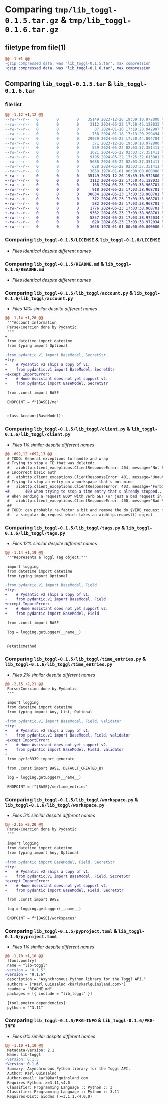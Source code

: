 # Comparing `tmp/lib_toggl-0.1.5.tar.gz` & `tmp/lib_toggl-0.1.6.tar.gz`

## filetype from file(1)

```diff
@@ -1 +1 @@
-gzip compressed data, was "lib_toggl-0.1.5.tar", max compression
+gzip compressed data, was "lib_toggl-0.1.6.tar", max compression
```

## Comparing `lib_toggl-0.1.5.tar` & `lib_toggl-0.1.6.tar`

### file list

```diff
@@ -1,12 +1,12 @@
--rw-r--r--   0        0        0    35149 2023-12-26 19:39:10.972800 lib_toggl-0.1.5/LICENSE
--rw-r--r--   0        0        0     3112 2024-05-22 17:50:45.128033 lib_toggl-0.1.5/README.md
--rw-r--r--   0        0        0       87 2024-01-18 17:19:23.942907 lib_toggl-0.1.5/lib_toggl/__init__.py
--rw-r--r--   0        0        0      758 2024-01-18 17:13:20.299494 lib_toggl-0.1.5/lib_toggl/account.py
--rw-r--r--   0        0        0    29959 2024-05-22 17:50:44.804704 lib_toggl-0.1.5/lib_toggl/client.py
--rw-r--r--   0        0        0      371 2023-12-26 19:39:10.972800 lib_toggl-0.1.5/lib_toggl/const.py
--rw-r--r--   0        0        0      559 2024-05-22 02:03:37.351411 lib_toggl-0.1.5/lib_toggl/organization.py
--rw-r--r--   0        0        0     1621 2024-05-22 02:03:37.351411 lib_toggl-0.1.5/lib_toggl/tags.py
--rw-r--r--   0        0        0     9195 2024-05-22 17:25:32.613801 lib_toggl-0.1.5/lib_toggl/time_entries.py
--rw-r--r--   0        0        0     5688 2024-05-22 02:03:37.351411 lib_toggl-0.1.5/lib_toggl/workspace.py
--rw-r--r--   0        0        0      628 2024-05-22 02:03:37.351411 lib_toggl-0.1.5/pyproject.toml
--rw-r--r--   0        0        0     3658 1970-01-01 00:00:00.000000 lib_toggl-0.1.5/PKG-INFO
+-rw-r--r--   0        0        0    35149 2023-12-26 19:39:10.972800 lib_toggl-0.1.6/LICENSE
+-rw-r--r--   0        0        0     3112 2024-05-22 17:50:45.128033 lib_toggl-0.1.6/README.md
+-rw-r--r--   0        0        0      168 2024-05-23 17:03:38.968701 lib_toggl-0.1.6/lib_toggl/__init__.py
+-rw-r--r--   0        0        0      918 2024-05-23 17:03:38.968701 lib_toggl-0.1.6/lib_toggl/account.py
+-rw-r--r--   0        0        0    30034 2024-05-23 17:03:38.968701 lib_toggl-0.1.6/lib_toggl/client.py
+-rw-r--r--   0        0        0      372 2024-05-23 17:03:38.968701 lib_toggl-0.1.6/lib_toggl/const.py
+-rw-r--r--   0        0        0      582 2024-05-23 17:03:38.968701 lib_toggl-0.1.6/lib_toggl/organization.py
+-rw-r--r--   0        0        0     1776 2024-05-23 17:03:38.968701 lib_toggl-0.1.6/lib_toggl/tags.py
+-rw-r--r--   0        0        0     9362 2024-05-23 17:03:38.968701 lib_toggl-0.1.6/lib_toggl/time_entries.py
+-rw-r--r--   0        0        0     5857 2024-05-23 17:03:38.972034 lib_toggl-0.1.6/lib_toggl/workspace.py
+-rw-r--r--   0        0        0      628 2024-05-23 17:03:38.972034 lib_toggl-0.1.6/pyproject.toml
+-rw-r--r--   0        0        0     3658 1970-01-01 00:00:00.000000 lib_toggl-0.1.6/PKG-INFO
```

### Comparing `lib_toggl-0.1.5/LICENSE` & `lib_toggl-0.1.6/LICENSE`

 * *Files identical despite different names*

### Comparing `lib_toggl-0.1.5/README.md` & `lib_toggl-0.1.6/README.md`

 * *Files identical despite different names*

### Comparing `lib_toggl-0.1.5/lib_toggl/account.py` & `lib_toggl-0.1.6/lib_toggl/account.py`

 * *Files 14% similar despite different names*

```diff
@@ -1,14 +1,20 @@
 """Account Information
 Parse/Coercion done by Pydantic
 """
+
 from datetime import datetime
 from typing import Optional
 
-from pydantic.v1 import BaseModel, SecretStr
+try:
+    # Pydantic v2 ships a copy of v1.
+    from pydantic.v1 import BaseModel, SecretStr
+except ImportError:
+    # Home Assistant does not yet support v2.
+    from pydantic import BaseModel, SecretStr
 
 from .const import BASE
 
 ENDPOINT = f"{BASE}/me"
 
 
 class Account(BaseModel):
```

### Comparing `lib_toggl-0.1.5/lib_toggl/client.py` & `lib_toggl-0.1.6/lib_toggl/client.py`

 * *Files 1% similar despite different names*

```diff
@@ -692,12 +692,13 @@
 # TODO: General exceptions to handle and wrap
 # Trying to stop a TE that was deleted:
 #   aiohttp.client_exceptions.ClientResponseError: 404, message='Not Found',
 # Incorrect basic auth
 #   aiohttp.client_exceptions.ClientResponseError: 401, message='Unauthorized',
 # Trying to stop an entry on a workspace that's not mine
 #   aiohttp.client_exceptions.ClientResponseError: 403, message='Forbidden',
+#       409 when trying to stop a time entry that's already stopped... etc
 # When sending a request BODY with verb GET (or just a bad request in general)
 #   aiohttp.client_exceptions.ClientResponseError: 400, message='Bad Request',
 ##
 # TODO: can probably re-factor a bit and remove the do_$VERB_request functions and replace with
 #   a singular do_request which takes an aiohttp.request() object
```

### Comparing `lib_toggl-0.1.5/lib_toggl/tags.py` & `lib_toggl-0.1.6/lib_toggl/tags.py`

 * *Files 12% similar despite different names*

```diff
@@ -1,14 +1,19 @@
 """Represents a Toggl Tag object."""
 
 import logging
 from datetime import datetime
 from typing import Optional
 
-from pydantic.v1 import BaseModel, Field
+try:
+    # Pydantic v2 ships a copy of v1.
+    from pydantic.v1 import BaseModel, Field
+except ImportError:
+    # Home Assistant does not yet support v2.
+    from pydantic import BaseModel, Field
 
 from .const import BASE
 
 log = logging.getLogger(__name__)
 
 
 @staticmethod
```

### Comparing `lib_toggl-0.1.5/lib_toggl/time_entries.py` & `lib_toggl-0.1.6/lib_toggl/time_entries.py`

 * *Files 2% similar despite different names*

```diff
@@ -2,15 +2,21 @@
 Parse/Coercion done by Pydantic
 """
 
 import logging
 from datetime import datetime
 from typing import Any, List, Optional
 
-from pydantic.v1 import BaseModel, Field, validator
+try:
+    # Pydantic v2 ships a copy of v1.
+    from pydantic.v1 import BaseModel, Field, validator
+except ImportError:
+    # Home Assistant does not yet support v2.
+    from pydantic import BaseModel, Field, validator
+
 from pyrfc3339 import generate
 
 from .const import BASE, DEFAULT_CREATED_BY
 
 log = logging.getLogger(__name__)
 
 ENDPOINT = f"{BASE}/me/time_entries"
```

### Comparing `lib_toggl-0.1.5/lib_toggl/workspace.py` & `lib_toggl-0.1.6/lib_toggl/workspace.py`

 * *Files 5% similar despite different names*

```diff
@@ -2,15 +2,20 @@
 Parse/Coercion done by Pydantic
 """
 
 import logging
 from datetime import datetime
 from typing import Any, Optional
 
-from pydantic import BaseModel, Field, SecretStr
+try:
+    # Pydantic v2 ships a copy of v1.
+    from pydantic.v1 import BaseModel, Field, SecretStr
+except ImportError:
+    # Home Assistant does not yet support v2.
+    from pydantic import BaseModel, Field, SecretStr
 
 from .const import BASE
 
 log = logging.getLogger(__name__)
 
 ENDPOINT = f"{BASE}/workspaces"
```

### Comparing `lib_toggl-0.1.5/pyproject.toml` & `lib_toggl-0.1.6/pyproject.toml`

 * *Files 1% similar despite different names*

```diff
@@ -1,10 +1,10 @@
 [tool.poetry]
 name = "lib-toggl"
-version = "0.1.5"
+version = "0.1.6"
 description = "Asynchronous Python library for the Toggl API."
 authors = ["Karl Quinsalnd <karl@karlquinsland.com>"]
 readme = "README.md"
 packages = [{ include = "lib_toggl" }]
 
 [tool.poetry.dependencies]
 python = "^3.11"
```

### Comparing `lib_toggl-0.1.5/PKG-INFO` & `lib_toggl-0.1.6/PKG-INFO`

 * *Files 0% similar despite different names*

```diff
@@ -1,10 +1,10 @@
 Metadata-Version: 2.1
 Name: lib-toggl
-Version: 0.1.5
+Version: 0.1.6
 Summary: Asynchronous Python library for the Toggl API.
 Author: Karl Quinsalnd
 Author-email: karl@karlquinsland.com
 Requires-Python: >=3.11,<4.0
 Classifier: Programming Language :: Python :: 3
 Classifier: Programming Language :: Python :: 3.11
 Requires-Dist: aiodns (>=3.1.1,<4.0.0)
```

